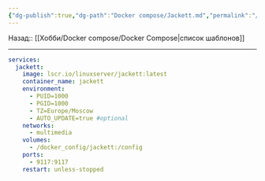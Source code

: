 ```yaml
---
{"dg-publish":true,"dg-path":"Docker compose/Jackett.md","permalink":"/docker-compose/jackett/","updated":"2024-09-24T23:23:20+03:00"}
---
```


Назад:: [[Хобби/Docker compose/Docker Compose\|список шаблонов]]

---
```yaml
services:
  jackett:
    image: lscr.io/linuxserver/jackett:latest
    container_name: jackett
    environment:
      - PUID=1000
      - PGID=1000
      - TZ=Europe/Moscow
      - AUTO_UPDATE=true #optional
    networks:
      - multimedia
    volumes:
      - /docker_config/jackett:/config
    ports:
      - 9117:9117
    restart: unless-stopped
```

